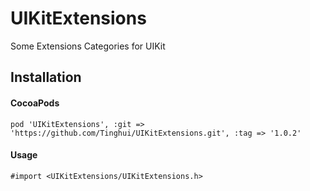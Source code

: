 # UIKitExtensions
Some Extensions Categories for UIKit

## Installation

#### CocoaPods

```objc
pod 'UIKitExtensions', :git => 'https://github.com/Tinghui/UIKitExtensions.git', :tag => '1.0.2'
```

#### Usage

```objc
#import <UIKitExtensions/UIKitExtensions.h>
```
